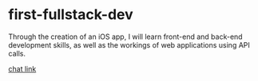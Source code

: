 # first-fullstack-dev

Through the creation of an iOS app, I will learn front-end and back-end development skills, as well as the workings of web applications using API calls.

[chat link](https://chatgpt.com/share/66feafb7-e920-8001-8b9b-935671a39779)